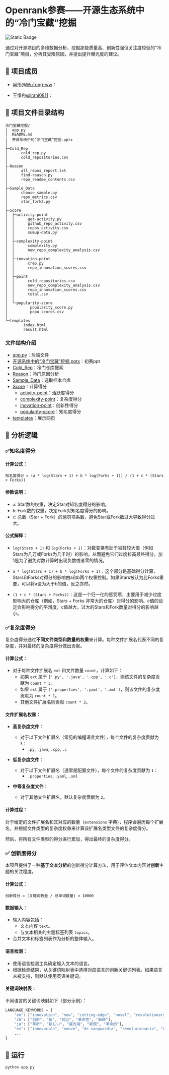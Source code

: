 # Openrank参赛——开源生态系统中的“冷门宝藏”挖掘

![Static Badge](https://img.shields.io/badge/Data-OpenDigger-blue)

通过对开源项目的多维数据分析，挖掘那些质量高、创新性强但关注度较低的“冷门宝藏”项目，分析其受限原因，并提出提升曝光度的建议。

## :hand_with_index_finger_and_thumb_crossed: 项目成员

- 吴彤[@WuTong-ww](https://github.com/WuTong-ww)：

- 王惜冉[@irani0811](https://github.com/irani0811)：

## :open_file_folder: 项目文件目录结构

```
冷门宝藏挖掘/
│  app.py
│  README.md
│  开源系统中的“冷门宝藏”挖掘.pptx
│  
├─Cold_Rep
│      cold_rep.py
│      cold_repositories.csv
│      
├─Reason
│      all_repos_report.txt
│      find-reason.py
│      repo_readme_contents.csv
│      
├─Sample_Data
│      choose_sample.py
│      repo_metrics.csv
│      star_fork2.py
│      
├─Score
│  ├─activity-point
│  │      get-activity.py
│  │      github_repo_activity.csv
│  │      repos_activity.csv
│  │      sumup-data.py
│  │      
│  ├─complexity-point
│  │      complexity.py
│  │      new_repo_complexity_analysis.csv
│  │      
│  ├─inovation-point
│  │      cre6.py
│  │      repo_innovation_scores.csv
│  │      
│  ├─point
│  │      cold_repositories.csv
│  │      new_repo_complexity_analysis.csv
│  │      repo_innovation_scores.csv
│  │      total.csv
│  │      
│  └─popularity-score
│          popularity_score.py
│          popu_scores.csv
│          
└─templates
        index.html
        result.html

```
### 文件结构介绍
- [app.py](/app.py)：后端文件
- [开源系统中的“冷门宝藏”挖掘.pptx](/开源系统中的“冷门宝藏”挖掘.pptx)：初赛ppt
- [Cold_Rep](/Cold_Rep)：冷门仓库搜索
- [Reason](/Reason)：冷门原因分析
- [Sample_Data](/Sample_Data)：选取样本仓库
- [Score](/Score)：计算得分
    - [activity-point](/Score/activity-point)：活跃度得分
    - [complexity-point](/Score/complexity-point)：复杂度得分
    - [inovation-point](/Score/inovation-point)：创新性得分
    - [popularity-score](/Score/popularity-score)：知名度得分
- [templates](/templates)：展示网页

## :100: 分析逻辑

### :white_check_mark:知名度得分

#### 计算公式：

`知名度得分 = (a * log(Stars + 1) + b * log(Forks + 1)) / (1 + c * (Stars + Forks))`

#### 参数说明：

- `a`: Star数的权重，决定Star对知名度得分的影响。
- `b`: Fork数的权重，决定Fork对知名度得分的影响。
- `c`: 总数（Star + Fork）的惩罚项系数，避免Star或Fork数过大导致得分过大。

#### 公式解释：

- `log(Stars + 1)` 和 `log(Forks + 1)`：对数变换有助于减轻较大值（例如Stars为几万或Forks为几千时）的影响，从而避免它们过度拉高最终得分。加1是为了避免对数计算时出现负数或者零的情况。
  
- `a * log(Stars + 1) + b * log(Forks + 1)`：这个部分是基础得分计算，Stars和Forks对得分的影响由a和b两个权重控制。如果Stars被认为比Forks重要，可以将a设为大于b的值，反之亦然。

- `(1 + c * (Stars + Forks))`：这是一个归一化的惩罚项，主要用于减少过度影响大的仓库（例如，Stars + Forks 非常大的仓库）对得分的影响。c值的设定会影响得分的平滑度，c值越大，过大的Stars和Fork数量对得分的影响越小。


### :white_check_mark:复杂度得分

复杂度得分通过**不同文件类型和数量的权重**来计算。每种文件扩展名代表不同的复杂度，并对最终的复杂度得分做出贡献。

#### 计算公式：

- 对于每种文件扩展名 `ext` 和文件数量 `count`，计算如下：
  - 如果 `ext` 属于 `['.py', '.java', '.cpp', '.c']`，则该文件的复杂度贡献为 `count * 3`。
  - 如果 `ext` 属于 `['.properties', '.yaml', '.xml']`，则该文件的复杂度贡献为 `count * 1`。
  - 其他文件扩展名则贡献 `count * 2`。


#### 文件扩展名权重：

- **高复杂度文件**：
  - 对于以下文件扩展名（常见的编程语言文件），每个文件的复杂度贡献为 `3`：
    - `.py`, `.java`, `.cpp`, `.c`

- **低复杂度文件**：
  - 对于以下文件扩展名（通常是配置文件），每个文件的复杂度贡献为 `1`：
    - `.properties`, `.yaml`, `.xml`

- **中等复杂度文件**：
  - 对于其他文件扩展名，默认复杂度贡献为 `2`。

#### 计算过程：

对于给定的文件扩展名和其对应的数量（`extensions` 字典），程序会遍历每个扩展名，并根据文件类型的复杂度权重来计算该扩展名类型文件的复杂度得分。

然后，将所有文件类型的得分进行累加，得出最终的复杂度得分。

### :white_check_mark: 创新度得分

本项目提供了一种**基于文本分析**的创新得分计算方法，用于评估文本内容对**创新**主题的关注程度。

#### 计算公式：

`创新得分 = (关键词数量 / 总单词数量) × 10000`

#### 数据输入：

- 输入内容包括：
  - 文本内容 `text`。
  - 与文本相关的主题标签列表 `topics`。
- 合并文本和标签列表作为分析的整体输入。

#### 语言检测：

- 使用语言检测工具确定输入文本的语言。
- 根据检测结果，从关键词映射表中选择对应语言的创新关键词列表。如果语言未被支持，则默认使用英语关键词。

#### 关键词映射表：

不同语言的关键词映射如下（部分示例）：

```python
LANGUAGE_KEYWORDS = {
    "en": ["innovation", "new", "cutting-edge", "novel", "revolutionary"],
    "zh": ["创新", "新", "前沿", "革命性", "新颖"],
    "ja": ["革新", "新しい", "最先端", "新規", "革命的"],
    "es": ["innovación", "nuevo", "de vanguardia", "revolucionario", "nuevo"],
    ...
}
```

## :rocket: 运行

```python
python app.py
```
